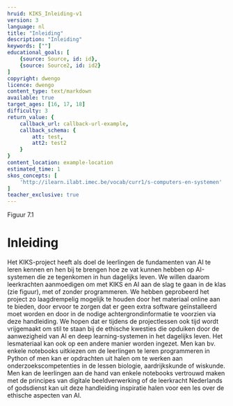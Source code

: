 ```yaml
---
hruid: KIKS_Inleiding-v1
version: 3
language: nl
title: "Inleiding"
description: "Inleiding"
keywords: [""]
educational_goals: [
    {source: Source, id: id}, 
    {source: Source2, id: id2}
]
copyright: dwengo
licence: dwengo
content_type: text/markdown
available: true
target_ages: [16, 17, 18]
difficulty: 3
return_value: {
    callback_url: callback-url-example,
    callback_schema: {
        att: test,
        att2: test2
    }
}
content_location: example-location
estimated_time: 1
skos_concepts: [
    'http://ilearn.ilabt.imec.be/vocab/curr1/s-computers-en-systemen'
]
teacher_exclusive: true
---
```

Figuur 7.1

# Inleiding
Het KIKS-project heeft als doel de leerlingen de fundamenten van AI te leren kennen en hen bij te brengen hoe ze vat kunnen hebben op AI-systemen die ze tegenkomen in hun dagelijks leven. We willen daarom leerkrachten aanmoedigen om met KIKS en AI aan de slag te gaan in de klas (zie figuur), met of zonder programmeren. We hebben geprobeerd het project zo laagdrempelig mogelijk te houden door het materiaal online aan te bieden, door ervoor te zorgen dat er geen extra software geïnstalleerd moet worden en door in de nodige achtergrondinformatie te voorzien via deze handleiding.
We hopen dat er tijdens de projectlessen ook tijd wordt vrijgemaakt om stil te staan bij de ethische kwesties die opduiken door de aanwezigheid van AI en deep learning-systemen in het dagelijks leven. 
Het lesmateriaal kan ook op een andere manier worden ingezet. Men kan bv. enkele notebooks uitkiezen om de leerlingen te leren programmeren in Python of men  kan er opdrachten uit halen om te werken aan onderzoekscompetenties in de lessen biologie, aardrijkskunde of wiskunde. Men kan de leerlingen aan de hand van enkele notebooks vertrouwd maken met de principes van digitale beeldverwerking of de leerkracht Nederlands of godsdienst kan uit deze handleiding inspiratie halen voor een les over de ethische aspecten van AI.